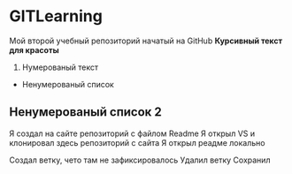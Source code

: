 # GITLearning
Мой второй учебный репозиторий начатый на GitHub
**Курсивный текст для красоты**
1. Нумерованый текст
* Ненумерованый список
## Ненумерованый список 2


Я создал на сайте репозиторий с файлом Readme
Я открыл VS и клонировал здесь репозиторий с сайта
Я открыл реадме локально


Создал ветку, чето там не зафиксировалось
Удалил ветку
Сохранил
